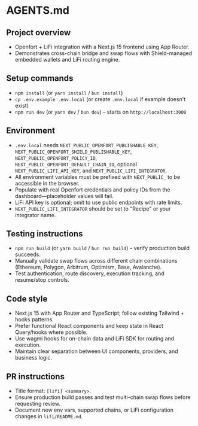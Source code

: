 # AGENTS.md

## Project overview
- Openfort + LiFi integration with a Next.js 15 frontend using App Router.
- Demonstrates cross-chain bridge and swap flows with Shield-managed embedded wallets and LiFi routing engine.

## Setup commands
- `npm install` (or `yarn install` / `bun install`)
- `cp .env.example .env.local` (or create `.env.local` if example doesn't exist)
- `npm run dev` (or `yarn dev` / `bun dev`) – starts on `http://localhost:3000`

## Environment
- `.env.local` needs `NEXT_PUBLIC_OPENFORT_PUBLISHABLE_KEY`, `NEXT_PUBLIC_OPENFORT_SHIELD_PUBLISHABLE_KEY`, `NEXT_PUBLIC_OPENFORT_POLICY_ID`, `NEXT_PUBLIC_OPENFORT_DEFAULT_CHAIN_ID`, optional `NEXT_PUBLIC_LIFI_API_KEY`, and `NEXT_PUBLIC_LIFI_INTEGRATOR`.
- All environment variables must be prefixed with `NEXT_PUBLIC_` to be accessible in the browser.
- Populate with real Openfort credentials and policy IDs from the dashboard—placeholder values will fail.
- LiFi API key is optional; omit to use public endpoints with rate limits.
- `NEXT_PUBLIC_LIFI_INTEGRATOR` should be set to "Recipe" or your integrator name.

## Testing instructions
- `npm run build` (or `yarn build` / `bun run build`) – verify production build succeeds.
- Manually validate swap flows across different chain combinations (Ethereum, Polygon, Arbitrum, Optimism, Base, Avalanche).
- Test authentication, route discovery, execution tracking, and resume/stop controls.

## Code style
- Next.js 15 with App Router and TypeScript; follow existing Tailwind + hooks patterns.
- Prefer functional React components and keep state in React Query/hooks where possible.
- Use wagmi hooks for on-chain data and LiFi SDK for routing and execution.
- Maintain clear separation between UI components, providers, and business logic.

## PR instructions
- Title format: `[lifi] <summary>`.
- Ensure production build passes and test multi-chain swap flows before requesting review.
- Document new env vars, supported chains, or LiFi configuration changes in `lifi/README.md`.
